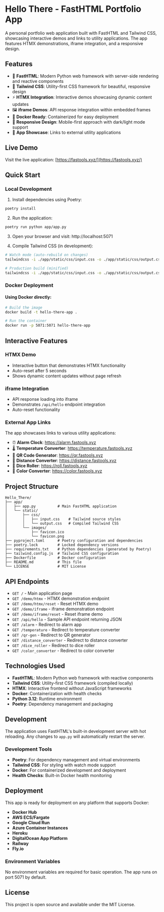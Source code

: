 # Hello There - FastHTML Portfolio App

A personal portfolio web application built with FastHTML and Tailwind CSS, showcasing interactive demos and links to utility applications. The app features HTMX demonstrations, iframe integration, and a responsive design.

## Features

- 🚀 **FastHTML**: Modern Python web framework with server-side rendering and reactive components
- 🎨 **Tailwind CSS**: Utility-first CSS framework for beautiful, responsive design
- ⚡ **HTMX Integration**: Interactive demos showcasing dynamic content updates
- 🖼️ **iframe Demos**: API response integration within embedded frames
- 🐳 **Docker Ready**: Containerized for easy deployment
- 📱 **Responsive Design**: Mobile-first approach with dark/light mode support
- 🔗 **App Showcase**: Links to external utility applications

## Live Demo

Visit the live application: [https://fastools.xyz/](https://fastools.xyz/)

## Quick Start

### Local Development

1. Install dependencies using Poetry:
```bash
poetry install
```

2. Run the application:
```bash
poetry run python app/app.py
```

3. Open your browser and visit: http://localhost:5071

4. Compile Tailwind CSS (in development):
```bash
# Watch mode (auto-rebuild on changes)
tailwindcss -i ./app/static/css/input.css -o ./app/static/css/output.css --watch

# Production build (minified)
tailwindcss -i ./app/static/css/input.css -o ./app/static/css/output.css --minify
```

### Docker Deployment

#### Using Docker directly:

```bash
# Build the image
docker build -t hello-there-app .

# Run the container
docker run -p 5071:5071 hello-there-app
```

## Interactive Features

### HTMX Demo
- Interactive button that demonstrates HTMX functionality
- Auto-reset after 5 seconds
- Shows dynamic content updates without page refresh

### iframe Integration
- API response loading into iframe
- Demonstrates `/api/hello` endpoint integration
- Auto-reset functionality

### External App Links
The app showcases links to various utility applications:
- ⏰ **Alarm Clock**: https://alarm.fastools.xyz
- 🌡️ **Temperature Converter**: https://temperature.fastools.xyz
- 📱 **QR Code Generator**: https://qr.fastools.xyz
- 📏 **Distance Converter**: https://distance.fastools.xyz
- 🎲 **Dice Roller**: https://roll.fastools.xyz
- 🎨 **Color Converter**: https://color.fastools.xyz

## Project Structure

```
Hello_There/
├── app/
│   ├── app.py          # Main FastHTML application
│   └── static/
│       ├── css/
│       │   ├── input.css    # Tailwind source styles
│       │   └── output.css   # Compiled Tailwind CSS
│       └── images/
│           ├── favicon.ico
│           └── favicon.png
├── pyproject.toml      # Poetry configuration and dependencies
├── poetry.lock         # Locked dependency versions
├── requirements.txt    # Python dependencies (generated by Poetry)
├── tailwind.config.js  # Tailwind CSS configuration
├── Dockerfile          # Docker configuration
├── README.md           # This file
└── LICENSE             # MIT License
```

## API Endpoints

- `GET /` - Main application page
- `GET /demo/htmx` - HTMX demonstration endpoint
- `GET /demo/htmx/reset` - Reset HTMX demo
- `GET /demo/iframe` - iframe demonstration endpoint
- `GET /demo/iframe/reset` - Reset iframe demo
- `GET /api/hello` - Sample API endpoint returning JSON
- `GET /alarm` - Redirect to alarm app
- `GET /temperature` - Redirect to temperature converter
- `GET /qr-gen` - Redirect to QR generator
- `GET /distance_converter` - Redirect to distance converter
- `GET /dice_roller` - Redirect to dice roller
- `GET /color_converter` - Redirect to color converter

## Technologies Used

- **FastHTML**: Modern Python web framework with reactive components
- **Tailwind CSS**: Utility-first CSS framework (compiled locally)
- **HTMX**: Interactive frontend without JavaScript frameworks
- **Docker**: Containerization with health checks
- **Python 3.12**: Runtime environment
- **Poetry**: Dependency management and packaging

## Development

The application uses FastHTML's built-in development server with hot reloading. Any changes to `app.py` will automatically restart the server.

### Development Tools
- **Poetry**: For dependency management and virtual environments
- **Tailwind CSS**: For styling with watch mode support
- **Docker**: For containerized development and deployment
- **Health Checks**: Built-in Docker health monitoring

## Deployment

This app is ready for deployment on any platform that supports Docker:

- **Docker Hub**
- **AWS ECS/Fargate**
- **Google Cloud Run**
- **Azure Container Instances**
- **Heroku**
- **DigitalOcean App Platform**
- **Railway**
- **Fly.io**

### Environment Variables

No environment variables are required for basic operation. The app runs on port 5071 by default.

## License

This project is open source and available under the MIT License.